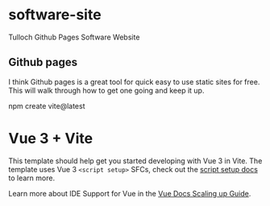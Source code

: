 # software-site
Tulloch Github Pages Software Website

## Github pages
I think Github pages is a great tool for quick easy to use static sites for free. This will walk through how to get one going and keep it up.

npm create vite@latest

# Vue 3 + Vite

This template should help get you started developing with Vue 3 in Vite. The template uses Vue 3 `<script setup>` SFCs, check out the [script setup docs](https://v3.vuejs.org/api/sfc-script-setup.html#sfc-script-setup) to learn more.

Learn more about IDE Support for Vue in the [Vue Docs Scaling up Guide](https://vuejs.org/guide/scaling-up/tooling.html#ide-support).
